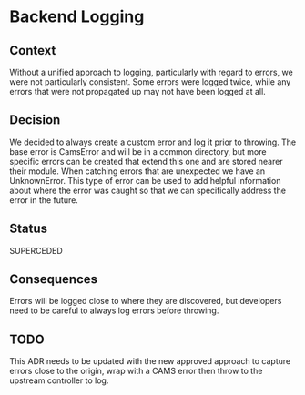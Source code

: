# Backend Logging

## Context

Without a unified approach to logging, particularly with regard to errors, we were not particularly consistent. Some
errors were logged twice, while any errors that were not propagated up may not have been logged at all.

## Decision

We decided to always create a custom error and log it prior to throwing. The base error is CamsError and will be in a
common directory, but more specific errors can be created that extend this one and are stored nearer their module.
When catching errors that are unexpected we have an UnknownError. This type of error can be used to add helpful
information about where the error was caught so that we can specifically address the error in the future.

## Status

SUPERCEDED

## Consequences

Errors will be logged close to where they are discovered, but developers need to be careful to always log errors before
throwing.


## TODO

This ADR needs to be updated with the new approved approach to capture errors close to the origin, wrap with a CAMS error then throw to the upstream controller to log.
